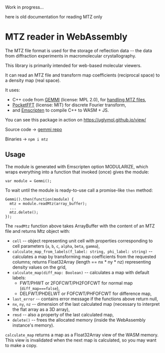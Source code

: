 Work in progress...

here is old documentation for reading MTZ only

# MTZ reader in WebAssembly

The MTZ file format is used for the storage of reflection data --
the data from diffraction experiments in macromolecular crystallography.

This library is primarily intended for web-based molecular viewers.

It can read an MTZ file and transform map coefficients (reciprocal space)
to a density map (real space).

It uses:

* C++ code from [GEMMI](https://project-gemmi.github.io/) (license: MPL 2.0),
  for [handling MTZ files](https://gemmi.readthedocs.io/en/latest/hkl.html),
* [PocketFFT](https://gitlab.mpcdf.mpg.de/mtr/pocketfft) (license: MIT)
  for discrete Fourier transform,
* and [Emscripten](https://emscripten.org/) to compile C++ to WASM + JS.

You can see this package in action on https://uglymol.github.io/view/

Source code →
[gemmi repo](https://github.com/project-gemmi/gemmi/tree/master/wasm/mtz)

Binaries → `npm i mtz`


## Usage

The module is generated with Emscripten option MODULARIZE,
which wraps everything into a function that invoked (once) gives the module:

    var module = Gemmi();

To wait until the module is ready-to-use call a promise-like `then` method:

    Gemmi().then(function(module) {
      mtz = module.readMtz(array_buffer);
      ...
      mtz.delete();
    });

The `readMtz` function above takes ArrayBuffer with the content of an MTZ file
and returns Mtz object with:

* `cell` -- object representing unit cell with properties corresponding to
  cell parameters (`a`, `b`, `c`, `alpha`, `beta`, `gamma`),
* `calculate_map_from_labels(f_label: string, phi_label: string)` --
  calculates a map by transforming map coefficients from the requested
  columns; returns Float32Array (length == nx * ny * nz) representing
  density values on the grid,
* `calculate_map(diff_map: Boolean)` -- calculates a map with default labels:
  - FWT/PHWT or 2FOFCWT/PH2FOFCWT for normal map (`diff_map===false`),
  - DELFWT/PHDELWT or FOFCWT/PHFOFCWT for difference map,
* `last_error` -- contains error message if the functions above return null,
* `nx`, `ny`, `nz` -- dimension of the last calculated map
  (necessary to interpret the flat array as a 3D array),
* `rmsd` -- also a property of the last calculated map,
* `delete()` -- frees the allocated memory (inside the WebAssembly
  instance's memory).

`calculate_map` returns a map as a Float32Array view of the WASM memory.
This view is invalidated when the next map is calculated,
so you may want to make a copy.
